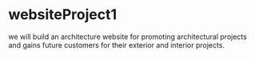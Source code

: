 # websiteProject1
we will build an architecture website for promoting architectural projects and gains future customers for their exterior and interior projects.
